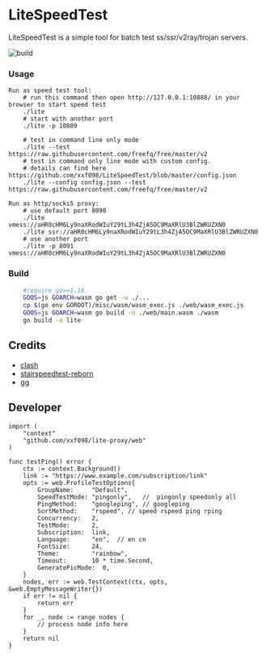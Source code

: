 # LiteSpeedTest

LiteSpeedTest is a simple tool for batch test ss/ssr/v2ray/trojan servers. 

 ![build](https://github.com/xxf098/LiteSpeedTest/actions/workflows/test.yaml/badge.svg?branch=master&event=push) 

### Usage
```
Run as speed test tool:
    # run this command then open http://127.0.0.1:10888/ in your browser to start speed test
    ./lite
    # start with another port
    ./lite -p 10889
    
    # test in command line only mode
    ./lite --test https://raw.githubusercontent.com/freefq/free/master/v2
    # test in command only line mode with custom config.
    # details can find here https://github.com/xxf098/LiteSpeedTest/blob/master/config.json
    ./lite --config config.json --test https://raw.githubusercontent.com/freefq/free/master/v2

Run as http/socks5 proxy:
    # use default port 8090
    ./lite vmess://aHR0cHM6Ly9naXRodWIuY29tL3h4ZjA5OC9MaXRlU3BlZWRUZXN0
    ./lite ssr://aHR0cHM6Ly9naXRodWIuY29tL3h4ZjA5OC9MaXRlU3BlZWRUZXN0
    # use another port
    ./lite -p 8091 vmess://aHR0cHM6Ly9naXRodWIuY29tL3h4ZjA5OC9MaXRlU3BlZWRUZXN0
```

### Build
```bash
    #require go>=1.16
    GOOS=js GOARCH=wasm go get -u ./...
    cp $(go env GOROOT)/misc/wasm/wasm_exec.js ./web/wasm_exec.js
    GOOS=js GOARCH=wasm go build -o ./web/main.wasm ./wasm
    go build -o lite
```

## Credits

- [clash](https://github.com/Dreamacro/clash)
- [stairspeedtest-reborn](https://github.com/tindy2013/stairspeedtest-reborn)
- [gg](https://github.com/fogleman/gg)

## Developer
```golang
import (
    "context"
    "github.com/xxf098/lite-proxy/web"
)

func testPing() error {
    ctx := context.Background()
    link := "https://www.example.com/subscription/link"
    opts := web.ProfileTestOptions{
		GroupName:     "Default", 
		SpeedTestMode: "pingonly",   //  pingonly speedonly all
		PingMethod:    "googleping", // googleping
		SortMethod:    "rspeed", // speed rspeed ping rping
		Concurrency:   2,
		TestMode:      2,
		Subscription:  link,
		Language:      "en",  // en cn
		FontSize:      24,
		Theme:         "rainbow",
		Timeout:       10 * time.Second,
		GeneratePicMode:  0,
	}
    nodes, err := web.TestContext(ctx, opts, &web.EmptyMessageWriter{})
    if err != nil {
        return err
    }
    for _, node := range nodes {
        // process node info here
	}
    return nil
}
```
